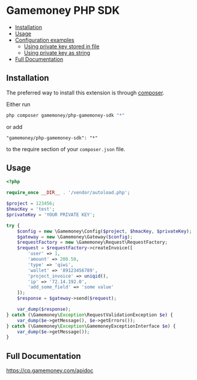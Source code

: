 # Gamemoney PHP SDK

* [Installation](#installation)
* [Usage](#usage)
* [Configuration examples](#config-examples)
    * [Using private key stored in file](#using-key-stored-in-file)
    * [Using private key as string](#using-key-as-string)
* [Full Documentation](#full-documentation)

## Installation

The preferred way to install this extension is through [composer](http://getcomposer.org/download/).

Either run

```sh
php composer gamemoney/php-gamemoney-sdk "*"
```

or add

```
"gamemoney/php-gamemoney-sdk": "*"
```

to the require section of your `composer.json` file.

## Usage

```php
<?php

require_once __DIR__ . '/vendor/autoload.php';

$project = 123456;
$hmacKey = 'test';
$privateKey = 'YOUR PRIVATE KEY';

try {
    $config = new \Gamemoney\Config($project, $hmacKey, $privateKey);
    $gateway = new \Gamemoney\Gateway($config);
    $requestFactory = new \Gamemoney\Request\RequestFactory;
    $request = $requestFactory->createInvoice([
        'user' => 1,
        'amount' => 200.50,
        'type' => 'qiwi',
        'wallet' => '89123456789',
        'project_invoice' => uniqid(),
        'ip' => '72.14.192.0',
        'add_some_field' => 'some value'
    ]);
    $response = $gateway->send($request);

    var_dump($response);
} catch (\Gamemoney\Exception\RequestValidationException $e) {
    var_dump($e->getMessage(), $e->getErrors());
} catch (\Gamemoney\Exception\GamemoneyExceptionInterface $e) {
    var_dump($e->getMessage());
}
```

## Full Documentation

https://cp.gamemoney.com/apidoc
